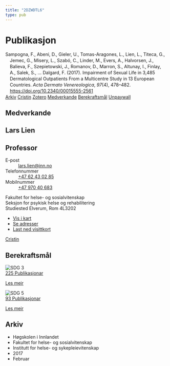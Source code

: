 ```yaml
---
title: "2DZWDTL6"
type: pub
---
```

<h1>Publikasjon</h1>
<article id="csl-bib-container-2DZWDTL6" class="csl-bib-container">
  <div class="csl-bib-body" style="line-height: 1.35; padding-left: 1em; text-indent:-1em;">
  <div class="csl-entry">Sampogna, F., Abeni, D., Gieler, U., Tomas-Aragones, L., Lien, L., Titeca, G., Jemec, G., Misery, L., Szab&#xF3;, C., Linder, M., Evers, A., Halvorsen, J., Balieva, F., Szepietowski, J., Romanov, D., Marron, S., Altunay, I., Finlay, A., Salek, S., &#x2026; Dalgard, F. (2017). Impairment of Sexual Life in 3,485 Dermatological Outpatients From a Multicentre Study in 13 European Countries. <i>Acta Dermato Venereologica</i>, <i>97</i>(4), 478&#x2013;482. <a href="https://doi.org/10.2340/00015555-2561">https://doi.org/10.2340/00015555-2561</a></div>
</div>
  <div class="csl-bib-buttons">
    <a href="#taxonomy-article-2DZWDTL6" class="csl-bib-button">Arkiv</a>
    <a href alt="Cristin URL" class="csl-bib-button">Cristin</a>
    <a href alt="Zotero URL" class="csl-bib-button">Zotero</a>
    <a href="#contributors-article-2DZWDTL6" class="csl-bib-button">Medverkande</a>
    <a href="#sdg-article-2DZWDTL6" class="csl-bib-button">Berekraftsmål</a>
    <a href="https://www.medicaljournals.se/acta/download/10.2340/00015555-2561/" class="csl-bib-button">Unpaywall</a>
  </div>
  <div id="csl-bib-meta-container-2DZWDTL6"></div>
</article>
<div id="csl-bib-meta-2DZWDTL6" class="csl-bib-meta">
  <article id="contributors-article-2DZWDTL6" class="contributors-article">
    <h1>Medverkande</h1>
    <div class="personas">
<div class="vrtx-hinn-person-card">
<div class="photo">
<i class="lar la-user-circle missing-person"></i>
</div>
<div class="info">
<hgroup><h1>Lars Lien</h1>
<h2>Professor</h2>
</hgroup><dl>
<dt>E-post</dt>
<dd>
<a href="mailto:lars.lien@inn.no">lars.lien@inn.no</a>
</dd>
<dt>Telefonnummer</dt>
<dd><a href="tel:+4762430285">
+47 62 43 02 85
</a></dd>
<dt>Mobilnummer</dt>
<dd><a href="tel:+4797040683">
+47 970 40 683
</a></dd>
</dl>
<p>
Fakultet for helse- og sosialvitenskap<br>
Seksjon for psykisk helse og rehabilitering<br>
Studiested Elverum,
Rom 4L3202
</p>
<ul class="vrtx-hinn-links">
<li><a href="https://www.google.com/maps?q=60.88177,11.53669">Vis i kart</a></li>
<li><a href="https://www.inn.no/finn-en-ansatt/lars-lien.html#vrtx-hinn-addresses">Se adresser</a></li>
<li><a href="https://www.inn.no/finn-en-ansatt/lars-lien.html?vrtx=vcf">Last ned visittkort</a></li>
</ul>
</div>
</div>
<a href="https://app.cristin.no/persons/show.jsf?id=14287" alt="Cristin URL" class="personas-cristin">Cristin</a>
</div>
  </article>
  <article id="sdg-article-2DZWDTL6" class="sdg-article">
    <h1>Berekraftsmål</h1>
    <div class="sdg-container"><div id="sdg3" class="sdg">
<img src="{{< params subfolder >}}images/sdg/sdg03_no.png" class="image" alt="SDG 3">
<div class="sdg-overlay">
<a href="{{< params subfolder >}}no/archive/?sdg=3#archive" class="sdg-publication-count"><span>225</span> Publikasjonar</a>
<p><a href="https://www.fn.no/om-fn/fns-baerekraftsmaal/god-helse-og-livskvalitet?lang=nno-NO" class="sdg-read-more">Les meir</a></p>
</div>
</div> <div id="sdg5" class="sdg">
<img src="{{< params subfolder >}}images/sdg/sdg05_no.png" class="image" alt="SDG 5">
<div class="sdg-overlay">
<a href="{{< params subfolder >}}no/archive/?sdg=5#archive" class="sdg-publication-count"><span>93</span> Publikasjonar</a>
<p><a href="https://www.fn.no/om-fn/fns-baerekraftsmaal/likestilling-mellom-kjoennene?lang=nno-NO" class="sdg-read-more">Les meir</a></p>
</div>
</div></div>
  </article>
  <article id="taxonomy-article-2DZWDTL6" class="taxonomy-article">
    <h1>Arkiv</h1>
    <ul>
      <li>Høgskolen i Innlandet</li>
      <li>Fakultet for helse- og sosialvitenskap</li>
      <li>Institutt for helse- og sykepleievitenskap</li>
      <li>2017</li>
      <li>Februar</li>
    </ul>
  </article>
</div>
